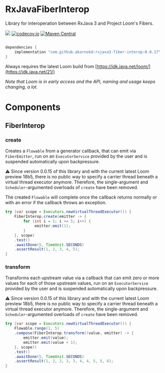 # RxJavaFiberInterop
Library for interoperation between RxJava 3 and Project Loom's Fibers.

<a href='https://github.com/akarnokd/RxJavaFiberInterop/actions?query=workflow%3A%22Java+CI+with+Gradle%22'><img src='https://github.com/akarnokd/RxJavaFiberInterop/workflows/Java%20CI%20with%20Gradle/badge.svg'></a>
[![codecov.io](http://codecov.io/github/akarnokd/RxJavaFiberInterop/coverage.svg?branch=master)](http://codecov.io/github/akarnokd/RxJavaFiberInterop?branch=master)
[![Maven Central](https://maven-badges.herokuapp.com/maven-central/com.github.akarnokd/rxjava3-fiber-interop/badge.svg)](https://maven-badges.herokuapp.com/maven-central/com.github.akarnokd/rxjava3-fiber-interop)

```groovy

dependencies {
    implementation "com.github.akarnokd:rxjava3-fiber-interop:0.0.17"
}
```

Always requires the latest Loom build from [https://jdk.java.net/loom/](https://jdk.java.net/21/)

*Note that Loom is in early access and the API, naming and usage keeps changing, a lot.*

# Components

## FiberInterop

### create

Creates a `Flowable` from a generator callback, that can emit via `FiberEmitter`, run on an `ExecutorService` provided by the user and
is suspended automatically upon backpressure.

:warning: Since version 0.0.15 of this library and with the current latest Loom preview 18b5, there is no public way to
specify a carrier thread beneath a virtual thread executor anymore. Therefore, the single-argument and `Scheduler`-argumented overloads
of `create` have been removed.

The created `Flowable` will complete once the callback returns normally or with an error if the callback throws an exception.

```java
try (var scope = Executors.newVirtualThreadExecutor()) {
    FiberInterop.create(emitter -> {
        for (int i = 1; i <= 5; i++) {
             emitter.emit(1);
        }
    }, scope)
    .test()
    .awaitDone(5, TimeUnit.SECONDS)
    .assertResult(1, 2, 3, 4, 5);
}
```

### transform

Transforms each upstream value via a callback that can emit zero or more values for each of those upstream values, run on an `ExecutorService` provided by the user and
is suspended automatically upon backpressure.

:warning: Since version 0.0.15 of this library and with the current latest Loom preview 18b5, there is no public way to
specify a carrier thread beneath a virtual thread executor anymore. Therefore, the single-argument and `Scheduler`-argumented overloads
of `create` have been removed.

```java
try (var scope = Executors.newVirtualThreadExecutor()) {
    Flowable.range(1, 5)
    .compose(FiberInterop.transform((value, emitter) -> {
        emitter.emit(value);
        emitter.emit(value + 1);
    }, scope))
    .test()
    .awaitDone(5, TimeUnit.SECONDS)
    .assertResult(1, 2, 2, 3, 3, 4, 4, 5, 5, 6);
}
```
